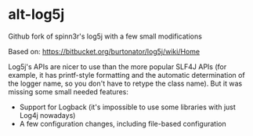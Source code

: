alt-log5j
=========

Github fork of spinn3r's log5j with a few small modifications

Based on: https://bitbucket.org/burtonator/log5j/wiki/Home

Log5j's APIs are nicer to use than the more popular SLF4J APIs (for example, it has printf-style formatting and the
automatic determination of the logger name, so you don't have to retype the class name). But it was missing some
small needed features:

- Support for Logback (it's impossible to use some libraries with just Log4j nowadays)
- A few configuration changes, including file-based configuration
